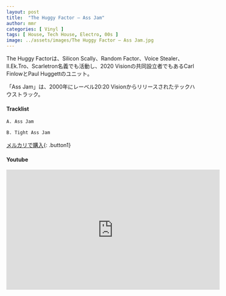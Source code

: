```yaml
---
layout: post
title:  "The Huggy Factor – Ass Jam"
author: mmr
categories: [ Vinyl ]
tags: [ House, Tech House, Electro, 00s ]
image: ../assets/images/The Huggy Factor – Ass Jam.jpg
---
```


The Huggy Factorは、Silicon Scally、Random Factor、Voice Stealer、Il.Ek.Tro、Scarletron名義でも活動し、2020 Visionの共同設立者でもあるCarl FinlowとPaul Huggettのユニット。

「Ass Jam」は、2000年にレーベル20:20 Visionからリリースされたテックハウストラック。

#### Tracklist
```md
A. Ass Jam

B. Tight Ass Jam
```

[メルカリで購入](https://jp.mercari.com/item/m85454332161?afid=6142608987){: .button1}

#### Youtube 
<iframe width="560" height="315" src="https://www.youtube.com/embed/8Ie3VndTzXM?si=p2I-jvsPT3rdV624" title="YouTube video player" frameborder="0" allow="accelerometer; autoplay; clipboard-write; encrypted-media; gyroscope; picture-in-picture; web-share" referrerpolicy="strict-origin-when-cross-origin" allowfullscreen></iframe>